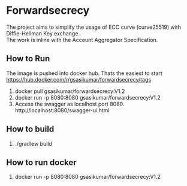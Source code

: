 # Forwardsecrecy

The project aims to simplify the usage of ECC curve (curve25519) with Diffie-Hellman Key exchange.  
The work is inline with the Account Aggregator Specification.

## How to Run
The image is pushed into docker hub. Thats the easiest to start
https://hub.docker.com/r/gsasikumar/forwardsecrecy/tags

1. docker pull gsasikumar/forwardsecrecy:V1.2
2. docker run -p 8080:8080 gsasikumar/forwardsecrecy:V1.2
3. Access the swagger as localhost port 8080. http://localhost:8080/swagger-ui.html


## How to build
1. ./gradlew build

## How to run docker
1. docker run -p 8080:8080 gsasikumar/forwardsecrecy:V1.2

